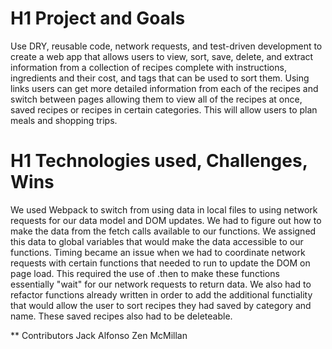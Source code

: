 # H1 Project and Goals
Use DRY, reusable code, network requests, and test-driven development to create a web app that allows users to view, sort, save, delete, and extract information from a collection of recipes complete with instructions, ingredients and their cost, and tags that can be used to sort them. Using links users can get more detailed information from each of the recipes and switch between pages allowing them to view all of the recipes at once, saved recipes or recipes in certain categories. This will allow users to plan meals and shopping trips.

# H1 Technologies used, Challenges, Wins
We used Webpack to switch from using data in local files to using network requests for our data model and DOM updates. We had to figure out how to make the data from the fetch calls available to our functions. We assigned this data to global variables that would make the data accessible to our functions. Timing became an issue when we had to coordinate network requests with certain functions that needed to run to update the DOM on page load. This required the use of .then to make these functions essentially "wait" for our network requests to return data. We also had to refactor functions already written in order to add the additional functiality that would allow the user to sort recipes they had saved by category and name. These saved recipes also had to be deleteable.



** Contributors
Jack Alfonso
Zen McMillan
